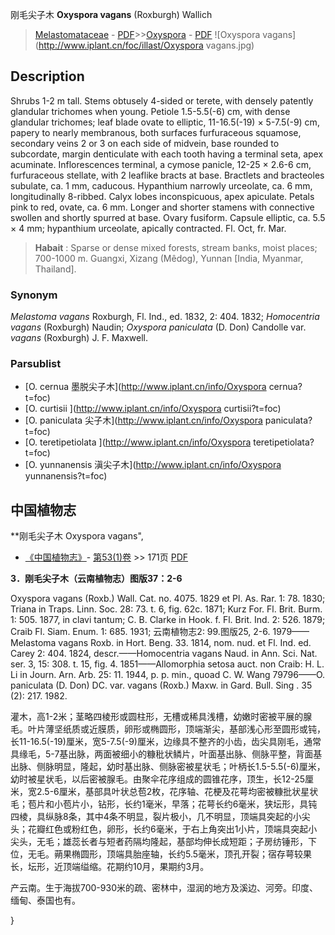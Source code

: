 刚毛尖子木 **Oxyspora vagans** (Roxburgh) Wallich

> [Melastomataceae](http://www.iplant.cn/info/Melastomataceae?t=foc) - [PDF](http://www.iplant.cn/foc/pdf/Melastomataceae.pdf)>>[Oxyspora](http://www.iplant.cn/info/Oxyspora?t=foc) - [PDF](http://www.iplant.cn/foc/pdf/Oxyspora.pdf)
![Oxyspora vagans](http://www.iplant.cn/foc/illast/Oxyspora vagans.jpg)

## Description

Shrubs 1-2 m tall. Stems obtusely 4-sided or terete, with densely patently glandular trichomes when young. Petiole 1.5-5.5(-6) cm, with dense glandular trichomes; leaf blade ovate to elliptic, 11-16.5(-19) × 5-7.5(-9) cm, papery to nearly membranous, both surfaces furfuraceous squamose, secondary veins 2 or 3 on each side of midvein, base rounded to subcordate, margin denticulate with each tooth having a terminal seta, apex acuminate. Inflorescences terminal, a cymose panicle, 12-25 × 2.6-6 cm, furfuraceous stellate, with 2 leaflike bracts at base. Bractlets and bracteoles subulate, ca. 1 mm, caducous. Hypanthium narrowly urceolate, ca. 6 mm, longitudinally 8-ribbed. Calyx lobes inconspicuous, apex apiculate. Petals pink to red, ovate, ca. 6 mm. Longer and shorter stamens with connective swollen and shortly spurred at base. Ovary fusiform. Capsule elliptic, ca. 5.5 × 4 mm; hypanthium urceolate, apically contracted. Fl. Oct, fr. Mar.

> **Habait** : 
> Sparse or dense mixed forests, stream banks, moist places; 700-1000 m. Guangxi, Xizang (Mêdog), Yunnan [India, Myanmar, Thailand].

### Synonym
*Melastoma vagans* Roxburgh, Fl. Ind., ed. 1832, 2: 404. 1832; *Homocentria* *vagans* (Roxburgh) Naudin; *Oxyspora paniculata* (D. Don) Candolle var. *vagans* (Roxburgh) J. F. Maxwell.

### Parsublist

* [O.  cernua  墨脱尖子木](http://www.iplant.cn/info/Oxyspora cernua?t=foc)
* [O.  curtisii  ](http://www.iplant.cn/info/Oxyspora curtisii?t=foc)
* [O.  paniculata  尖子木](http://www.iplant.cn/info/Oxyspora paniculata?t=foc)
* [O.  teretipetiolata  ](http://www.iplant.cn/info/Oxyspora teretipetiolata?t=foc)
* [O.  yunnanensis  滇尖子木](http://www.iplant.cn/info/Oxyspora yunnanensis?t=foc)

## 中国植物志

**刚毛尖子木 Oxyspora vagans",

* [《中国植物志》](http://www.iplant.cn/frps)- [第53(1)卷](http://www.iplant.cn/frps/vol/53(1)) >> 171页 [PDF](http://www.iplant.cn/frps/pdf/53(1)/171.PDF)

**3．刚毛尖子木（云南植物志）图版37：2-6**

Oxyspora vagans (Roxb.) Wall. Cat. no. 4075. 1829 et Pl. As. Rar. 1: 78. 1830; Triana in Traps. Linn. Soc. 28: 73. t. 6, fig. 62c. 1871; Kurz For. Fl. Brit. Burm. 1: 505. 1877, in clavi tantum; C. B. Clarke in Hook. f. Fl. Brit. Ind. 2: 526. 1879; Craib Fl. Siam. Enum. 1: 685. 1931; 云南植物志2: 99.图版25, 2-6. 1979——Melastoma vagans Roxb. in Hort. Beng. 33. 1814, nom. nud. et Fl. Ind. ed. Carey 2: 404. 1824, descr.——Homocentria vagans Naud. in Ann. Sci. Nat. ser. 3, 15: 308. t. 15, fig. 4. 1851——Allomorphia setosa auct. non Craib: H. L. Li in Journ. Arn. Arb. 25: 11. 1944, p. p. min., quoad C. W. Wang 79796——O. paniculata (D. Don) DC. var. vagans (Roxb.) Maxw. in Gard. Bull. Sing . 35 (2): 217. 1982.

灌木，高1-2米；茎略四棱形或圆柱形，无槽或稀具浅槽，幼嫩时密被平展的腺毛。叶片薄坚纸质或近膜质，卵形或椭圆形，顶端渐尖，基部浅心形至圆形或钝，长11-16.5(-19)厘米，宽5-7.5(-9)厘米，边缘具不整齐的小齿，齿尖具刚毛，通常具缘毛，5-7基出脉，两面被细小的糠秕状鳞片，叶面基出脉、侧脉平整，背面基出脉、侧脉明显，隆起，幼时基出脉、侧脉密被星状毛；叶柄长1.5-5.5(-6)厘米，幼时被星状毛，以后密被腺毛。由聚伞花序组成的圆锥花序，顶生，长12-25厘米，宽2.5-6厘米，基部具叶状总苞2枚，花序轴、花梗及花萼均密被糠批状星状毛；苞片和小苞片小，钻形，长约1毫米，早落；花萼长约6毫米，狭坛形，具钝四棱，具纵脉8条，其中4条不明显，裂片极小，几不明显，顶端具突起的小尖头；花瓣红色或粉红色，卵形，长约6毫米，于右上角突出1小片，顶端具突起小尖头，无毛；雄蕊长者与短者药隔均隆起，基部均伸长成短距；子房纺锤形，下位，无毛。蒴果椭圆形，顶端具胎座轴，长约5.5毫米，顶孔开裂；宿存萼较果长，坛形，近顶端缢缩。花期约10月，果期约3月。

产云南。生于海拔700-930米的疏、密林中，湿润的地方及溪边、河旁。印度、缅甸、泰国也有。

}